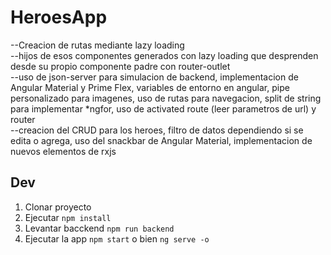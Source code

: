 # HeroesApp

--Creacion de rutas mediante lazy loading </br>
--hijos de esos componentes generados con lazy loading que desprenden
desde su propio componente padre con router-outlet</br>
--uso de json-server para simulacion de backend, implementacion de Angular Material y Prime Flex, variables de entorno en angular, pipe personalizado
para imagenes, uso de rutas para navegacion, split de string para implementar 
*ngfor, uso de activated route (leer parametros de url) y router<br>
--creacion del CRUD para los heroes, filtro de datos dependiendo si se edita o agrega, uso del snackbar de Angular Material, implementacion de nuevos elementos de rxjs


## Dev

1. Clonar proyecto
2. Ejecutar ```npm install```
3. Levantar bacckend ```npm run backend```
4. Ejecutar la app ``npm start`` o bien ``ng serve -o``

